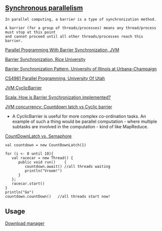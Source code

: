 [Synchronous parallelism](https://goo.gl/mf05u4)
----------------------------------------------------------------------------------
```
In parallel computing, a barrier is a type of synchronization method. 

A barrier (for a group of threads/processes) means any thread/process must stop at this point 
and cannot proceed until all other threads/processes reach this barrier.
```

[Parallel Programming With Barrier Synchronization, JVM](http://blogs.sourceallies.com/2012/03/parallel-programming-with-barrier-synchronization/)

[Barrier Synchronization, Rice University](https://cs.anu.edu.au/courses/comp8320/lectures/aux/comp422-Lecture21-Barriers.pdf)

[Barrier Synchronization Pattern, University of Illinois at Urbana-Champaign](http://osl.cs.illinois.edu/media/papers/karmani-2009-barrier_synchronization_pattern.pdf)

[CS4961 Parallel Programming, University Of Utah](http://www.cs.utah.edu/~mhall/cs4961f11/CS4961-L12.pdf)


[JVM CyclicBarrier](http://docs.oracle.com/javase/7/docs/api/java/util/concurrent/CyclicBarrier.html)

[Scala: How is Barrier Synchronization implemented?](http://stackoverflow.com/a/5460822/432903)

[JVM concurrency: Countdown latch vs Cyclic barrier](http://stackoverflow.com/a/4168861/432903)

- A CyclicBarrier is useful for more complex co-ordination tasks. An example of such a thing would be parallel computation - where multiple subtasks are involved in the computation - kind of like MapReduce.

[CountDownLatch vs. Semaphore](http://stackoverflow.com/a/184566/432903)
```
val countdown = new CountDownLatch(1)

for (i <- 0 until 10){
   val racecar = new Thread() {    
      public void run()    {
         countdown.await() //all threads waiting
         println("Vroom!")
      }
   };
   racecar.start()
}
println("Go")
countdown.countDown()   //all threads start now!
```

Usage
-----

[Download manager](http://java-demos.blogspot.com/2013/10/using-cyclicbarrier-in-java-with-example.html)